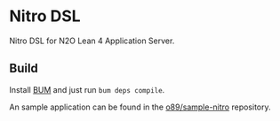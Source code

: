 # Nitro DSL

Nitro DSL for N2O Lean 4 Application Server.

## Build

Install [BUM](https://github.com/o89/bum) and just run `bum deps compile`.

An sample application can be found in the [o89/sample-nitro](https://github.com/o89/sample-nitro) repository.
